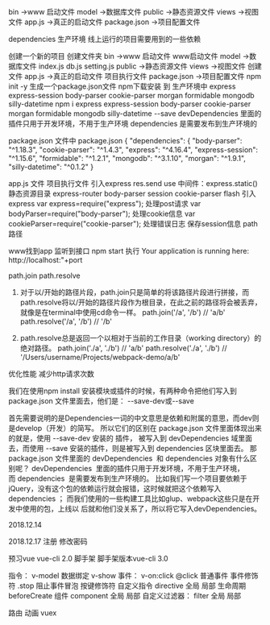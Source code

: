 bin     ->www  启动文件
model   ->数据库文件
public  ->静态资源文件
views   ->视图文件
app.js  ->真正的启动文件
package.json ->项目配置文件

dependencies  生产环境
线上运行的项目需要用到的一些依赖

创建一个新的项目
创建文件夹   bin     ->www  启动文件      www启动文件
            model   ->数据库文件         index.js   db.js  setting.js
            public  ->静态资源文件
            views   ->视图文件
创建文件 app.js  ->真正的启动文件       项目执行文件
        package.json ->项目配置文件    npm init -y 生成一个package.json文件
npm下载安装 到 生产环境中
express  express-session  body-parser  cookie-parser  morgan  formidable  mongodb  silly-datetime
npm i express  express-session  body-parser  cookie-parser  morgan  formidable  mongodb  silly-datetime --save 
devDependencies  里面的插件只用于开发环境，不用于生产环境
dependencies     是需要发布到生产环境的

package.json 文件中
 package.json {
    "dependencies": {
        "body-parser": "^1.18.3",
        "cookie-parser": "^1.4.3",
        "express": "^4.16.4",
        "express-session": "^1.15.6",
        "formidable": "^1.2.1",
        "mongodb": "^3.1.10",
        "morgan": "^1.9.1",
        "silly-datetime": "^0.1.2"
 }

app.js 文件  项目执行文件
引入express  res.send  use 中间件：express.static()静态资源目录 express-router body-parser  session  cookie-parser  flash
引入express
var express=require("express");
处理post请求
var bodyParser=require("body-parser");
处理cookie信息
var cookieParser=require("cookie-parser");
处理错误日志
保存session信息
path 路径



www找到app  监听到接口  npm start 执行     Your application is running here: http://localhost:"+port

path.join  path.resolve
1. 对于以/开始的路径片段，path.join只是简单的将该路径片段进行拼接，而path.resolve将以/开始的路径片段作为根目录，在此之前的路径将会被丢弃，就像是在terminal中使用cd命令一样。
path.join('/a', '/b') // 'a/b'
path.resolve('/a', '/b') // '/b'
 
2. path.resolve总是返回一个以相对于当前的工作目录（working directory）的绝对路径。
path.join('./a', './b') // 'a/b'
path.resolve('./a', './b') // '/Users/username/Projects/webpack-demo/a/b'

优化性能
减少http请求次数



我们在使用npm install 安装模块或插件的时候，有两种命令把他们写入到 package.json 文件里面去，他们是：
--save-dev或--save

首先需要说明的是Dependencies一词的中文意思是依赖和附属的意思，而dev则是develop（开发）的简写。
所以它们的区别在 package.json 文件里面体现出来的就是，使用 --save-dev 安装的 插件，
被写入到 devDependencies 域里面去，而使用 --save 安装的插件，则是被写入到 dependencies 区块里面去。
那 package.json 文件里面的 devDependencies  和 dependencies 对象有什么区别呢？
devDependencies  里面的插件只用于开发环境，不用于生产环境，而 dependencies  是需要发布到生产环境的。
比如我们写一个项目要依赖于jQuery，没有这个包的依赖运行就会报错，这时候就把这个依赖写入dependencies ；
而我们使用的一些构建工具比如glup、webpack这些只是在开发中使用的包，上线以
后就和他们没关系了，所以将它写入devDependencies。


2018.12.14



2018.12.17
注册  修改密码

预习vue
vue-cli 2.0 脚手架  脚手架版本vue-cli 3.0
<script type="text/javascript" src="./vue/js"></script>
指令：
    v-model  数据绑定
    v-show
事件：
    v-on:click  @click
    普通事件
    事件修饰符
        .stop  阻止事件冒泡
    按键修饰符
自定义指令
    directive
    全局
    局部
生命周期
    beforeCreate
组件
    component
    全局
    局部
自定义过滤器：
    filter
    全局
    局部

路由
动画
vuex